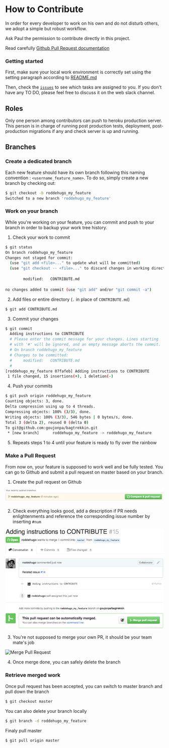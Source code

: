 # How to Contribute

In order for every developer to work on his own and do not disturb others, we adopt a simple but robust workflow.

Ask Paul the permission to contribute directly in this project.

Read carefully [Github Pull Request documentation](https://help.github.com/articles/creating-a-pull-request/)

### Getting started

First, make sure your local work environment is correctly set using the setting paragraph according to [README.md](https://github.com/goujonpa/bagtrekkin/blob/master/README.md)

Then, check the [`issues`](https://github.com/goujonpa/bagtrekkin/issues) to see which tasks are assigned to you. If you don't have any TO DO, please feel free to discuss it on the web slack channel.

## Roles

Only one person among contributors can push to heroku production server. This person is in charge of running post production tests, deployment, post-production migrations if any and check server is up and running.

## Branches

### Create a dedicated branch

Each new feature should have its own branch following this naming convention : `<username_feature_name>`. To do so, simply create a new branch by checking out:

  ```bash
  $ git checkout -b roddehugo_my_feature
  Switched to a new branch 'roddehugo_my_feature'
  ```

### Work on your branch

While you're working on your feature, you can commit and push to your branch in order to backup your work tree history.

1. Check your work to commit
  ```bash
  $ git status
  On branch roddehugo_my_feature
  Changes not staged for commit:
    (use "git add <file>..." to update what will be committed)
    (use "git checkout -- <file>..." to discard changes in working directory)

          modified:   CONTRIBUTE.md

  no changes added to commit (use "git add" and/or "git commit -a")
  ```

2. Add files or entire directory (`.` in place of `CONTRIBUTE.md`)
  ```bash
  $ git add CONTRIBUTE.md
  ```

3. Commit your changes
  ```bash
  $ git commit
    Adding instructions to CONTRIBUTE
    # Please enter the commit message for your changes. Lines starting
    # with '#' will be ignored, and an empty message aborts the commit.
    # On branch roddehugo_my_feature
    # Changes to be committed:
    #     modified:   CONTRIBUTE.md
    #
  [roddehugo_my_feature 07fafeb] Adding instructions to CONTRIBUTE
   1 file changed, 15 insertions(+), 1 deletion(-)
  ```

4. Push your commits
  ```bash
  $ git push origin roddehugo_my_feature
  Counting objects: 3, done.
  Delta compression using up to 4 threads.
  Compressing objects: 100% (3/3), done.
  Writing objects: 100% (3/3), 546 bytes | 0 bytes/s, done.
  Total 3 (delta 2), reused 0 (delta 0)
  To git@github.com:goujonpa/bagtrekkin.git
   * [new branch]      roddehugo_my_feature -> roddehugo_my_feature
  ```

5. Repeats steps 1 to 4 until your feature is ready to fly over the rainbow

### Make a Pull Request

From now on, your feature is supposed to work well and be fully tested. You can go to Github and submit a pull request on master based on your branch.

1. Create the pull request on Github

  ![Compare and create Pull Request](https://raw.githubusercontent.com/goujonpa/bagtrekkin/master/documentation/img/contribute_1_compare.png)

2. Check everything looks good, add a description if PR needs enlightenments and reference the corresponding issue number by inserting `#num`

  ![Check Pull Request](https://raw.githubusercontent.com/goujonpa/bagtrekkin/master/documentation/img/contribute_2_pr.png)

3. You're not supposed to merge your own PR, it should be your team mate's job

  ![Merge Pull Request](https://raw.githubusercontent.com/goujonpa/bagtrekkin/master/documentation/img/contribute_3_compare.png)

4. Once merge done, you can safely delete the branch


### Retrieve merged work

Once pull request has been accepted, you can switch to master branch and pull down the branch
  ```bash
  $ git checkout master
  ```

You can also delete your branch locally
  ```bash
  $ git branch -d roddehugo_my_feature
  ```

Finaly pull master
  ```bash
  $ git pull origin master
  ```
